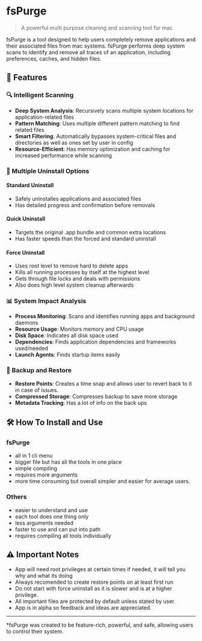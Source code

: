 # fsPurge

> A powerful multi purpose cleaning and scanning tool for mac

fsPurge is a tool designed to help users completely remove applications and their associated files from mac systems. fsPurge performs deep system scans to identify and remove all traces of an application, including preferences, caches, and hidden files.

## 🌟 Features

### 🔍 Intelligent Scanning
- **Deep System Analysis**: Recursively scans multiple system locations for application-related files
- **Pattern Matching**: Uses multiple different pattern matching to find related files
- **Smart Filtering**: Automatically bypasses system-critical files and directories as well as ones set by user in config
- **Resource-Efficient**: Has memory optimization and caching for increased performance while scanning

### 🧹 Multiple Uninstall Options

#### Standard Uninstall
- Safely uninstalles applications and associated files
- Has detailed progress and confirmation before removals

#### Quick Uninstall
- Targets the original .app bundle and common extra locations
- Has faster speeds than the forced and standard uninstall

#### Force Uninstall
- Uses root level to remove hard to delete apps
- Kills all running processes by itself at the highest level
- Gets through file locks and deals with permissions
- Also does high level system cleanup afterwards

### 📊 System Impact Analysis
- **Process Monitoring**: Scans and identifies running apps and background daemons
- **Resource Usage**: Monitors memory and CPU usage
- **Disk Space**: Indicates all disk space used
- **Dependencies**: Finds application dependencies and frameworks used/needed
- **Launch Agents**: Finds startup items easily

### 💾 Backup and Restore
- **Restore Points**: Creates a time snap and allows user to revert back to it in case of issues.
- **Compressed Storage**: Compresses backup to save more storage
- **Metadata Tracking**: Has a lot of info on the back ups

## 🛠️ How To Install and Use

### fsPurge
- all in 1 cli menu
- bigger file but has all the tools in one place
- simple compiling
- requires more arguments
- more time consuming but overall simpler and easier for average users.

### Others
- easier to understand and use
- each tool does one thing only
- less arguments needed
- faster to use and can put into path
- requires compiling all tools individually

## ⚠️ Important Notes

- App will need root privileges at certain times if needed, it will tell you why and what its doing
- Always recomended to create restore points on at least first run
- Do not start with force uninstall as it is slower and is at a higher privilege.
- All important files are protected by default unless stated by user.
- App is in alpha so feedback and ideas are appreciated.

---

*fsPurge was created to be feature-rich, powerful, and safe, allowing users to control their system.
